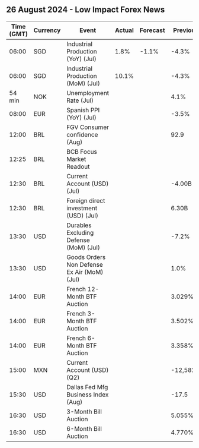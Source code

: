## 26 August 2024 - Low Impact Forex News

| Time (GMT) | Currency | Event | Actual | Forecast | Previous |
|------|----------|-------|--------|----------|----------|
| 06:00 | SGD | Industrial Production (YoY) (Jul) | 1.8% | -1.1% | -4.3% |
| 06:00 | SGD | Industrial Production (MoM) (Jul) | 10.1% |  | -4.3% |
| 54 min | NOK | Unemployment Rate (Jul) |  |  | 4.1% |
| 08:00 | EUR | Spanish PPI (YoY) (Jul) |  |  | -3.5% |
| 12:00 | BRL | FGV Consumer confidence (Aug) |  |  | 92.9 |
| 12:25 | BRL | BCB Focus Market Readout |  |  |  |
| 12:30 | BRL | Current Account (USD) (Jul) |  |  | -4.00B |
| 12:30 | BRL | Foreign direct investment (USD) (Jul) |  |  | 6.30B |
| 13:30 | USD | Durables Excluding Defense (MoM) (Jul) |  |  | -7.2% |
| 13:30 | USD | Goods Orders Non Defense Ex Air (MoM) (Jul) |  |  | 1.0% |
| 14:00 | EUR | French 12-Month BTF Auction |  |  | 3.029% |
| 14:00 | EUR | French 3-Month BTF Auction |  |  | 3.502% |
| 14:00 | EUR | French 6-Month BTF Auction |  |  | 3.358% |
| 15:00 | MXN | Current Account (USD) (Q2) |  |  | -12,582M |
| 15:30 | USD | Dallas Fed Mfg Business Index (Aug) |  |  | -17.5 |
| 16:30 | USD | 3-Month Bill Auction |  |  | 5.055% |
| 16:30 | USD | 6-Month Bill Auction |  |  | 4.770% |
